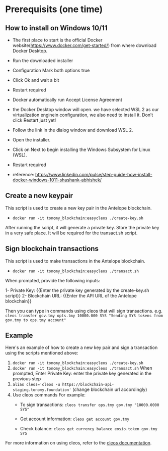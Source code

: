 # Prerequisits (one time)

## How to install on Windows 10/11

- The first place to start is the official Docker website(https://www.docker.com/get-started/) from where  download Docker Desktop.
- Run the downloaded installer 
- Configuration
    Mark both options true
- Click Ok and wait a bit
- Restart required
- Docker automatically run Accept License Agreement
- the Docker Desktop window will open. we have selected WSL 2 as our virtualization enginein configuration, we also need to install it. Don’t click Restart just yet!
- Follow the link in the dialog window and download WSL 2.
- Open the installer.
- Click on Next to begin installing the Windows Subsystem for Linux (WSL).
- Restart required

- reference: https://www.linkedin.com/pulse/step-guide-how-install-docker-windows-1011-shashank-abhishek/

## Create a new keypair
This script is used to create a new key pair in the Antelope blockchain.

- `docker run -it tonomy_blockchain:easycleos ./create-key.sh`

After running the script, it will generate a private key. Store the private key in a very safe place. It will be required for the transact.sh script.

## Sign blockchain transactions
This script is used to make transactions in the Antelope blockchain.

- `docker run -it tonomy_blockchain:easycleos ./transact.sh`

When prompted, provide the following inputs:

1- Private Key: {{Enter the private key generated by the create-key.sh script}}
2- Blockchain URL: {{Enter the API URL of the Antelope blockchain}}

Then you can type in commands using cleos that will sign transactions. e.g.
`cleos transfer gov.tmy opts.tmy 10000.000 SYS "Sending SYS tokens from gov.tmy to ops.tmy account"`


## Example
Here's an example of how to create a new key pair and sign a transaction using the scripts mentioned above:

1. `docker run -it tonomy_blockchain:easycleos ./create-key.sh`
2. `docker run -it tonomy_blockchain:easycleos ./transact.sh`
    When prompted, 
    Enter Private Key: enter the private key generated in the previous step 
3. `alias cleos='cleos -u https://blockchain-api-staging.tonomy.foundation'` (change blockchain url accordingly)
4. Use cleos commands For example:
    - To sign transactions:
    `cleos transfer ops.tmy gov.tmy "10000.0000 SYS"`

    - Get account information:
    `cleos get account gov.tmy`

    - Check balance:
    `cleos get currency balance eosio.token gov.tmy SYS`

For more information on using cleos, refer to the [cleos documentation](https://docs.antelope.io/leap/latest/cleos/).
